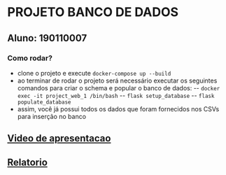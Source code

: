 # PROJETO BANCO DE DADOS
## Aluno: 190110007

### Como rodar?
- clone o projeto e execute `docker-compose up --build`
- ao terminar de rodar o projeto será necessário executar os seguintes comandos para criar o schema e popular o banco de dados:
    -- `docker exec -it project_web_1 /bin/bash`
    -- `flask setup_database`
    -- `flask populate_database`
- assim, você já possui todos os dados que foram fornecidos nos CSVs para inserção no banco

## [Video de apresentacao](video_bd.mov)
## [Relatorio](relatorio.md)
